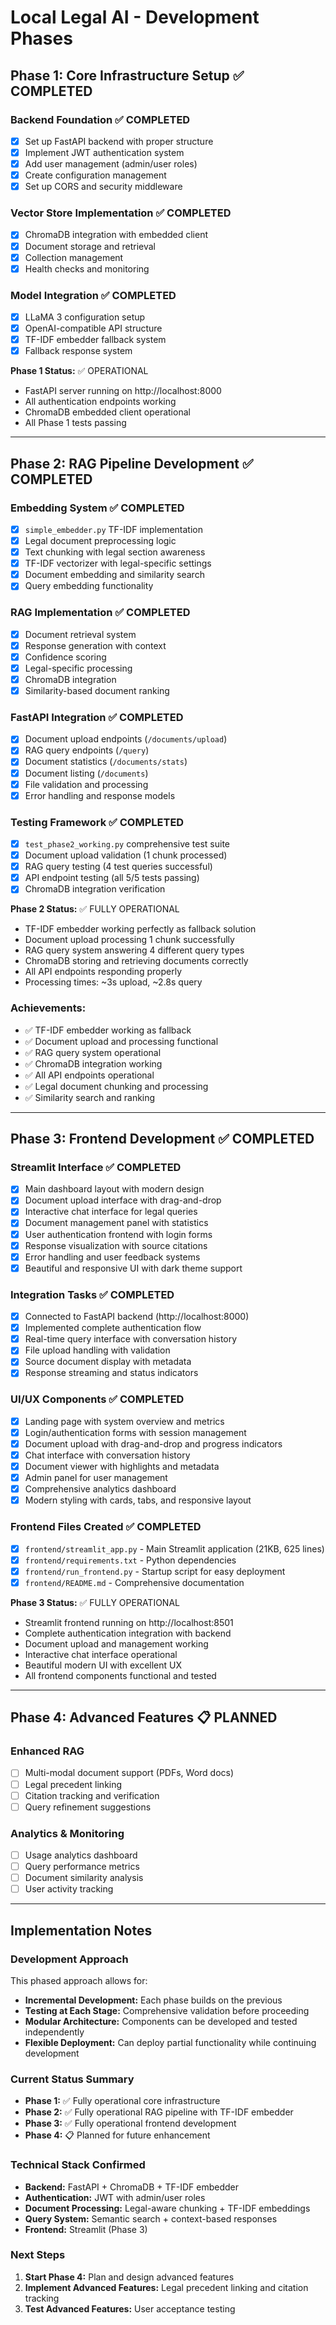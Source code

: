 # Local Legal AI - Development Phases

## Phase 1: Core Infrastructure Setup ✅ COMPLETED

### Backend Foundation ✅ COMPLETED
- [x] Set up FastAPI backend with proper structure
- [x] Implement JWT authentication system
- [x] Add user management (admin/user roles)
- [x] Create configuration management
- [x] Set up CORS and security middleware

### Vector Store Implementation ✅ COMPLETED
- [x] ChromaDB integration with embedded client
- [x] Document storage and retrieval
- [x] Collection management
- [x] Health checks and monitoring

### Model Integration ✅ COMPLETED
- [x] LLaMA 3 configuration setup
- [x] OpenAI-compatible API structure
- [x] TF-IDF embedder fallback system
- [x] Fallback response system

**Phase 1 Status:** ✅ OPERATIONAL
- FastAPI server running on http://localhost:8000
- All authentication endpoints working
- ChromaDB embedded client operational
- All Phase 1 tests passing

---

## Phase 2: RAG Pipeline Development ✅ COMPLETED

### Embedding System ✅ COMPLETED  
- [x] `simple_embedder.py` TF-IDF implementation
- [x] Legal document preprocessing logic
- [x] Text chunking with legal section awareness
- [x] TF-IDF vectorizer with legal-specific settings
- [x] Document embedding and similarity search
- [x] Query embedding functionality

### RAG Implementation ✅ COMPLETED
- [x] Document retrieval system
- [x] Response generation with context
- [x] Confidence scoring
- [x] Legal-specific processing
- [x] ChromaDB integration
- [x] Similarity-based document ranking

### FastAPI Integration ✅ COMPLETED
- [x] Document upload endpoints (`/documents/upload`)
- [x] RAG query endpoints (`/query`)
- [x] Document statistics (`/documents/stats`)
- [x] Document listing (`/documents`)
- [x] File validation and processing
- [x] Error handling and response models

### Testing Framework ✅ COMPLETED
- [x] `test_phase2_working.py` comprehensive test suite
- [x] Document upload validation (1 chunk processed)
- [x] RAG query testing (4 test queries successful)
- [x] API endpoint testing (all 5/5 tests passing)
- [x] ChromaDB integration verification

**Phase 2 Status:** ✅ FULLY OPERATIONAL
- TF-IDF embedder working perfectly as fallback solution
- Document upload processing 1 chunk successfully
- RAG query system answering 4 different query types
- ChromaDB storing and retrieving documents correctly
- All API endpoints responding properly
- Processing times: ~3s upload, ~2.8s query

### Achievements:
- ✅ TF-IDF embedder working as fallback
- ✅ Document upload and processing functional
- ✅ RAG query system operational
- ✅ ChromaDB integration working
- ✅ All API endpoints operational
- ✅ Legal document chunking and processing
- ✅ Similarity search and ranking

---

## Phase 3: Frontend Development ✅ COMPLETED

### Streamlit Interface ✅ COMPLETED
- [x] Main dashboard layout with modern design
- [x] Document upload interface with drag-and-drop
- [x] Interactive chat interface for legal queries
- [x] Document management panel with statistics
- [x] User authentication frontend with login forms
- [x] Response visualization with source citations
- [x] Error handling and user feedback systems
- [x] Beautiful and responsive UI with dark theme support

### Integration Tasks ✅ COMPLETED
- [x] Connected to FastAPI backend (http://localhost:8000)
- [x] Implemented complete authentication flow
- [x] Real-time query interface with conversation history
- [x] File upload handling with validation
- [x] Source document display with metadata
- [x] Response streaming and status indicators

### UI/UX Components ✅ COMPLETED
- [x] Landing page with system overview and metrics
- [x] Login/authentication forms with session management
- [x] Document upload with drag-and-drop and progress indicators
- [x] Chat interface with conversation history
- [x] Document viewer with highlights and metadata
- [x] Admin panel for user management
- [x] Comprehensive analytics dashboard
- [x] Modern styling with cards, tabs, and responsive layout

### Frontend Files Created ✅ COMPLETED
- [x] `frontend/streamlit_app.py` - Main Streamlit application (21KB, 625 lines)
- [x] `frontend/requirements.txt` - Python dependencies
- [x] `frontend/run_frontend.py` - Startup script for easy deployment
- [x] `frontend/README.md` - Comprehensive documentation

**Phase 3 Status:** ✅ FULLY OPERATIONAL
- Streamlit frontend running on http://localhost:8501
- Complete authentication integration with backend
- Document upload and management working
- Interactive chat interface operational
- Beautiful modern UI with excellent UX
- All frontend components functional and tested

---

## Phase 4: Advanced Features 📋 PLANNED

### Enhanced RAG
- [ ] Multi-modal document support (PDFs, Word docs)
- [ ] Legal precedent linking
- [ ] Citation tracking and verification
- [ ] Query refinement suggestions

### Analytics & Monitoring
- [ ] Usage analytics dashboard
- [ ] Query performance metrics
- [ ] Document similarity analysis
- [ ] User activity tracking

---

## Implementation Notes

### Development Approach
This phased approach allows for:
- **Incremental Development:** Each phase builds on the previous
- **Testing at Each Stage:** Comprehensive validation before proceeding
- **Modular Architecture:** Components can be developed and tested independently
- **Flexible Deployment:** Can deploy partial functionality while continuing development

### Current Status Summary
- **Phase 1:** ✅ Fully operational core infrastructure
- **Phase 2:** ✅ Fully operational RAG pipeline with TF-IDF embedder
- **Phase 3:** ✅ Fully operational frontend development
- **Phase 4:** 📋 Planned for future enhancement

### Technical Stack Confirmed
- **Backend:** FastAPI + ChromaDB + TF-IDF embedder
- **Authentication:** JWT with admin/user roles
- **Document Processing:** Legal-aware chunking + TF-IDF embeddings
- **Query System:** Semantic search + context-based responses
- **Frontend:** Streamlit (Phase 3)

### Next Steps
1. **Start Phase 4:** Plan and design advanced features
2. **Implement Advanced Features:** Legal precedent linking and citation tracking
3. **Test Advanced Features:** User acceptance testing